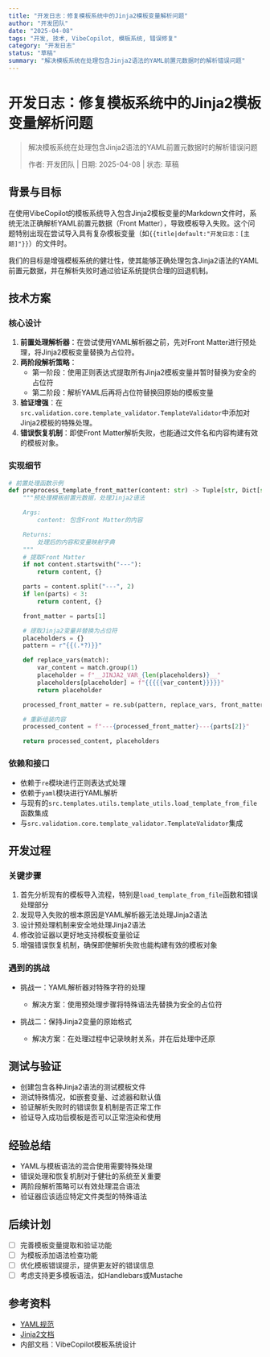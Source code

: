 ```yaml
---
title: "开发日志：修复模板系统中的Jinja2模板变量解析问题"
author: "开发团队"
date: "2025-04-08"
tags: "开发, 技术, VibeCopilot, 模板系统, 错误修复"
category: "开发日志"
status: "草稿"
summary: "解决模板系统在处理包含Jinja2语法的YAML前置元数据时的解析错误问题"
---
```


# 开发日志：修复模板系统中的Jinja2模板变量解析问题

> 解决模板系统在处理包含Jinja2语法的YAML前置元数据时的解析错误问题
>
> 作者: 开发团队 | 日期: 2025-04-08 | 状态: 草稿

## 背景与目标

在使用VibeCopilot的模板系统导入包含Jinja2模板变量的Markdown文件时，系统无法正确解析YAML前置元数据（Front Matter），导致模板导入失败。这个问题特别出现在尝试导入具有复杂模板变量（如`{{title|default:"开发日志：[主题]"}}`）的文件时。

我们的目标是增强模板系统的健壮性，使其能够正确处理包含Jinja2语法的YAML前置元数据，并在解析失败时通过验证系统提供合理的回退机制。

## 技术方案

### 核心设计

1. **前置处理解析器**：在尝试使用YAML解析器之前，先对Front Matter进行预处理，将Jinja2模板变量替换为占位符。
2. **两阶段解析策略**：
   - 第一阶段：使用正则表达式提取所有Jinja2模板变量并暂时替换为安全的占位符
   - 第二阶段：解析YAML后再将占位符替换回原始的模板变量
3. **验证增强**：在`src.validation.core.template_validator.TemplateValidator`中添加对Jinja2模板的特殊处理。
4. **错误恢复机制**：即使Front Matter解析失败，也能通过文件名和内容构建有效的模板对象。

### 实现细节

```python
# 前置处理函数示例
def preprocess_template_front_matter(content: str) -> Tuple[str, Dict[str, str]]:
    """预处理模板前置元数据，处理Jinja2语法

    Args:
        content: 包含Front Matter的内容

    Returns:
        处理后的内容和变量映射字典
    """
    # 提取Front Matter
    if not content.startswith("---"):
        return content, {}

    parts = content.split("---", 2)
    if len(parts) < 3:
        return content, {}

    front_matter = parts[1]

    # 提取Jinja2变量并替换为占位符
    placeholders = {}
    pattern = r"{{(.*?)}}"

    def replace_vars(match):
        var_content = match.group(1)
        placeholder = f"__JINJA2_VAR_{len(placeholders)}__"
        placeholders[placeholder] = f"{{{{{var_content}}}}}"
        return placeholder

    processed_front_matter = re.sub(pattern, replace_vars, front_matter)

    # 重新组装内容
    processed_content = f"---{processed_front_matter}---{parts[2]}"

    return processed_content, placeholders
```

### 依赖和接口

- 依赖于`re`模块进行正则表达式处理
- 依赖于`yaml`模块进行YAML解析
- 与现有的`src.templates.utils.template_utils.load_template_from_file`函数集成
- 与`src.validation.core.template_validator.TemplateValidator`集成

## 开发过程

### 关键步骤

1. 首先分析现有的模板导入流程，特别是`load_template_from_file`函数和错误处理部分
2. 发现导入失败的根本原因是YAML解析器无法处理Jinja2语法
3. 设计预处理机制来安全地处理Jinja2语法
4. 修改验证器以更好地支持模板变量验证
5. 增强错误恢复机制，确保即使解析失败也能构建有效的模板对象

### 遇到的挑战

- 挑战一：YAML解析器对特殊字符的处理
  - 解决方案：使用预处理步骤将特殊语法先替换为安全的占位符

- 挑战二：保持Jinja2变量的原始格式
  - 解决方案：在处理过程中记录映射关系，并在后处理中还原

## 测试与验证

- 创建包含各种Jinja2语法的测试模板文件
- 测试特殊情况，如嵌套变量、过滤器和默认值
- 验证解析失败时的错误恢复机制是否正常工作
- 验证导入成功后模板是否可以正常渲染和使用

## 经验总结

- YAML与模板语法的混合使用需要特殊处理
- 错误处理和恢复机制对于健壮的系统至关重要
- 两阶段解析策略可以有效处理混合语法
- 验证器应该适应特定文件类型的特殊语法

## 后续计划

- [ ] 完善模板变量提取和验证功能
- [ ] 为模板添加语法检查功能
- [ ] 优化模板错误提示，提供更友好的错误信息
- [ ] 考虑支持更多模板语法，如Handlebars或Mustache

## 参考资料

- [YAML规范](https://yaml.org/spec/1.2/spec.html)
- [Jinja2文档](https://jinja.palletsprojects.com/)
- 内部文档：VibeCopilot模板系统设计
